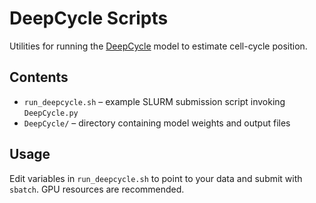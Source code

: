 # DeepCycle Scripts

Utilities for running the [DeepCycle](https://github.com/MCalebO/DeepCycle) model to estimate cell-cycle position.

## Contents
- `run_deepcycle.sh` – example SLURM submission script invoking `DeepCycle.py`
- `DeepCycle/` – directory containing model weights and output files

## Usage
Edit variables in `run_deepcycle.sh` to point to your data and submit with `sbatch`. GPU resources are recommended.
